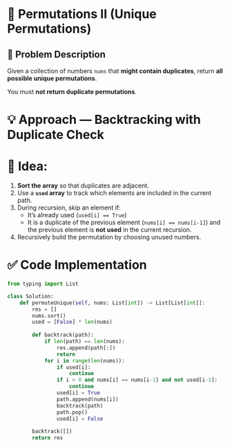 # 🔢 Permutations II (Unique Permutations)

## 🧩 Problem Description
Given a collection of numbers `nums` that **might contain duplicates**, return **all possible unique permutations**.

You must **not return duplicate permutations**.

# 💡 Approach — Backtracking with Duplicate Check

# 🔹 Idea:
1. **Sort the array** so that duplicates are adjacent.
2. Use a **`used` array** to track which elements are included in the current path.
3. During recursion, skip an element if:
   - It’s already used (`used[i] == True`)
   - It is a duplicate of the previous element (`nums[i] == nums[i-1]`) and the previous element is **not used** in the current recursion.
4. Recursively build the permutation by choosing unused numbers.

# ✅ Code Implementation

```python
from typing import List

class Solution:
    def permuteUnique(self, nums: List[int]) -> List[List[int]]:
        res = []
        nums.sort()
        used = [False] * len(nums)
        
        def backtrack(path):
            if len(path) == len(nums):
                res.append(path[:])
                return
            for i in range(len(nums)):
                if used[i]:
                    continue
                if i > 0 and nums[i] == nums[i-1] and not used[i-1]:
                    continue
                used[i] = True
                path.append(nums[i])
                backtrack(path)
                path.pop()
                used[i] = False
        
        backtrack([])
        return res
